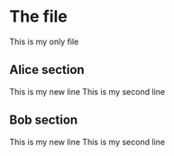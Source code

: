 # The file
This is my only file

## Alice section
This is my new line
This is my second line

## Bob section
This is my new line
This is my second line
